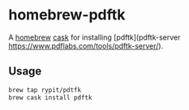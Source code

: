 # homebrew-pdftk
A [homebrew](https://brew.sh/) [cask](http://caskroom.io/) for installing [pdftk](pdftk-server https://www.pdflabs.com/tools/pdftk-server/).

## Usage
```bash
brew tap rypit/pdtfk
brew cask install pdftk
```

